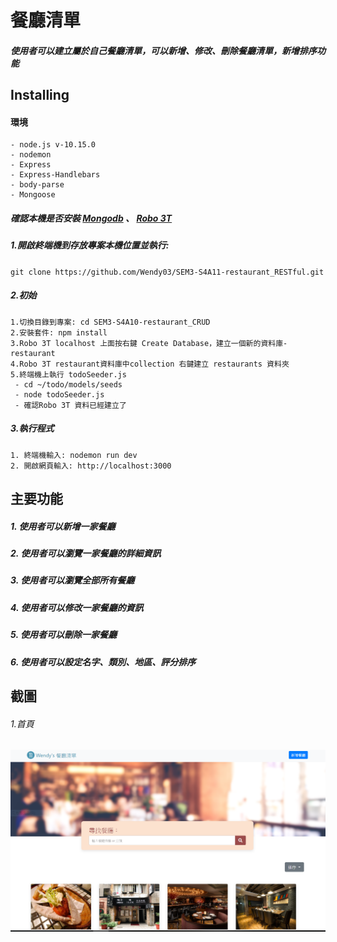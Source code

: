 # 餐廳清單

##### 使用者可以建立屬於自己餐廳清單，可以新增、修改、刪除餐廳清單，新增排序功能

## Installing

#### 環境

```
- node.js v-10.15.0
- nodemon
- Express
- Express-Handlebars
- body-parse
- Mongoose

```

##### 確認本機是否安裝 [Mongodb](https://www.mongodb.com/download-center/community) 、 [Robo 3T](https://robomongo.org/)

##### 1.開啟終端機到存放專案本機位置並執行:

`git clone https://github.com/Wendy03/SEM3-S4A11-restaurant_RESTful.git`

##### 2.初始

```
1.切換目錄到專案: cd SEM3-S4A10-restaurant_CRUD
2.安裝套件: npm install
3.Robo 3T localhost 上面按右鍵 Create Database，建立一個新的資料庫-restaurant
4.Robo 3T restaurant資料庫中collection 右鍵建立 restaurants 資料夾
5.終端機上執行 todoSeeder.js
 - cd ~/todo/models/seeds
 - node todoSeeder.js
 - 確認Robo 3T 資料已經建立了
```

##### 3.執行程式

```
1. 終端機輸入: nodemon run dev
2. 開啟網頁輸入: http://localhost:3000
```

## 主要功能

##### 1. 使用者可以新增一家餐廳

##### 2. 使用者可以瀏覽一家餐廳的詳細資訊

##### 3. 使用者可以瀏覽全部所有餐廳

##### 4. 使用者可以修改一家餐廳的資訊

##### 5. 使用者可以刪除一家餐廳

##### 6. 使用者可以設定名字、類別、地區、評分排序

## 截圖

###### 1.首頁

![image](https://github.com/Wendy03/SEM3-S4A11-restaurant_RESTful/blob/master/public/img/S4A11.PNG)
